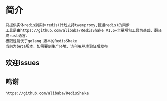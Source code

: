 # 简介
    只提供实体redis到实体redis(计划支持twemproxy,普通redis)的同步
    工具是由https://github.com/alibaba/RedisShake V1.6+全量解包工具为基础，翻译成rust语言.
    极限性能优于golang 版本的RedisShake
    当前为beta版本，如需要到生产环境，请利用从库验证后发布
## 欢迎issues
## 鸣谢
    https://github.com/alibaba/RedisShake